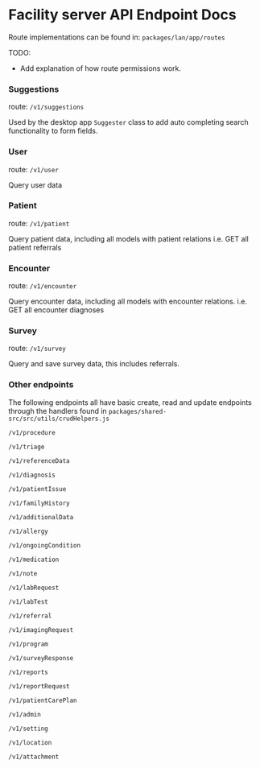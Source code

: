 # Facility server API Endpoint Docs

Route implementations can be found in: `packages/lan/app/routes`

TODO:

- Add explanation of how route permissions work.

### Suggestions

route: `/v1/suggestions`

Used by the desktop app `Suggester` class to add auto completing search functionality to form fields.

### User

route: `/v1/user`

Query user data

### Patient

route: `/v1/patient`

Query patient data, including all models with patient relations
i.e. GET all patient referrals

### Encounter

route: `/v1/encounter`

Query encounter data, including all models with encounter relations.
i.e. GET all encounter diagnoses

### Survey

route: `/v1/survey`

Query and save survey data, this includes referrals.

### Other endpoints

The following endpoints all have basic create, read and update endpoints through the
handlers found in `packages/shared-src/src/utils/crudHelpers.js`

`/v1/procedure`

`/v1/triage`

`/v1/referenceData`

`/v1/diagnosis`

`/v1/patientIssue`

`/v1/familyHistory`

`/v1/additionalData`

`/v1/allergy`

`/v1/ongoingCondition`

`/v1/medication`

`/v1/note`

`/v1/labRequest`

`/v1/labTest`

`/v1/referral`

`/v1/imagingRequest`

`/v1/program`

`/v1/surveyResponse`

`/v1/reports`

`/v1/reportRequest`

`/v1/patientCarePlan`

`/v1/admin`

`/v1/setting`

`/v1/location`

`/v1/attachment`
